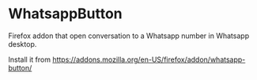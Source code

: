 # WhatsappButton
Firefox addon that open conversation to a Whatsapp number in Whatsapp desktop.

Install it from https://addons.mozilla.org/en-US/firefox/addon/whatsapp-button/
